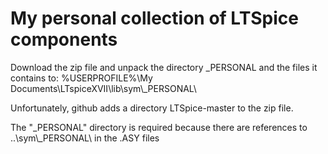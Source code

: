 # My personal collection of LTSpice components


Download the zip file and unpack the directory _PERSONAL and the files it contains to:
%USERPROFILE%\My Documents\LTspiceXVII\lib\sym\\_PERSONAL\\

Unfortunately, github adds a directory LTSpice-master to the zip file.

The "_PERSONAL" directory is required because there are references to
..\sym\\_PERSONAL\ in the .ASY files


